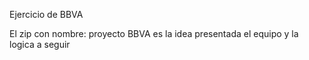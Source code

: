 Ejercicio de BBVA

El zip con nombre: proyecto BBVA es la idea presentada el equipo y la logica a seguir
